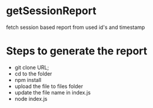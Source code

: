 # getSessionReport
fetch session based report from used id's and timestamp


# Steps to generate the report
- git clone URL;
- cd to the folder
- npm install
- upload the file to files folder
- update the file name in index.js
- node index.js
